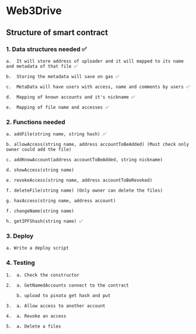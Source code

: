 # Web3Drive
## Structure of smart contract

### 1.  Data structures needed ✅
    
    a.  It will store address of uploader and it will mapped to its name and metadata of that file ✅

    b.  Storing the metadata will save on gas ✅
    
    c.  MetaData will have users with access, name and comments by users ✅
    
    d.  Mapping of known accounts and it's nickname ✅
    
    e.  Mapping of file name and accesses ✅

### 2.  Functions needed
    
    a. addFile(string name, string hash) ✅
    
    b. allowAccess(string name, address accountToBeAdded) (Must check only owner could add the file) 
    
    c. addKnowAccount(address accountToBeAdded, string nickname) 
    
    d. showAccess(string name)
    
    e. revokeAccess(string name, address accountToBeRevoked) 

    f. deleteFile(string name) (Only owner can delete the files)

    g. hasAccess(string name, address account)

    f. changeName(string name)

    h. getIPFShash(string name) ✅

### 3.  Deploy

    a. Write a deploy script

### 4.  Testing
    
    1.  a. Check the constructor
    
    2.  a. GetNamedAccounts connect to the contract 
    
        b. upload to pinata get hash and put
    
    3.  a. Allow access to another account
        
    4.  a. Revoke an access

    5.  a. Delete a files
